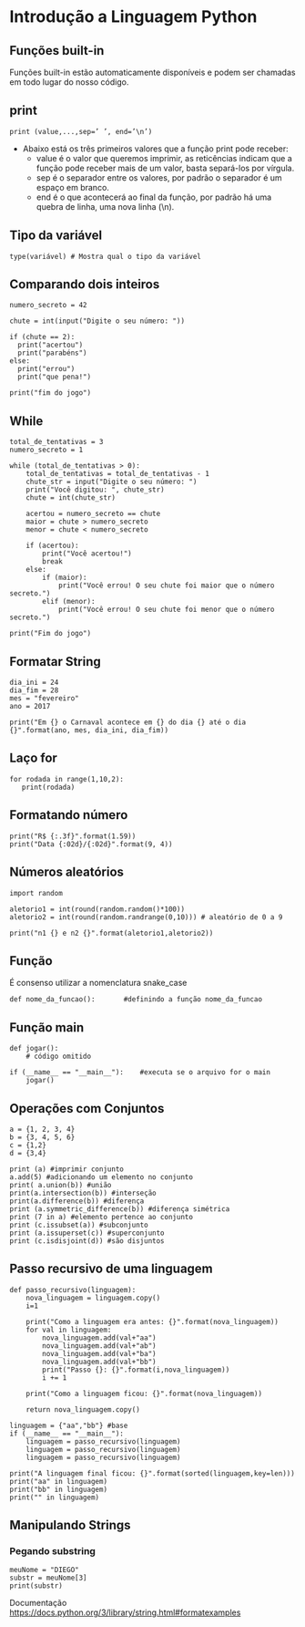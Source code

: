 # Introdução a Linguagem Python

## Funções built-in
Funções built-in estão automaticamente disponíveis e podem ser chamadas em todo lugar do nosso código.

## print
    print (value,...,sep=’ ’, end=’\n’)

- Abaixo está os três primeiros valores que a função print pode receber:
  - value é o valor que queremos imprimir, as reticências indicam que a função pode receber mais de um valor, basta separá-los por vírgula.
  - sep é o separador entre os valores, por padrão o separador é um espaço em branco.
  - end é o que acontecerá ao final da função, por padrão há uma quebra de linha, uma nova linha (\n).

## Tipo da variável
    type(variável) # Mostra qual o tipo da variável

## Comparando dois inteiros

    numero_secreto = 42

    chute = int(input("Digite o seu número: "))

    if (chute == 2):
      print("acertou")
      print("parabéns")
    else:
      print("errou")
      print("que pena!")

    print("fim do jogo")



## While 

    total_de_tentativas = 3
    numero_secreto = 1

    while (total_de_tentativas > 0):
        total_de_tentativas = total_de_tentativas - 1
        chute_str = input("Digite o seu número: ")
        print("Você digitou: ", chute_str)
        chute = int(chute_str)

        acertou = numero_secreto == chute
        maior = chute > numero_secreto
        menor = chute < numero_secreto

        if (acertou):
            print("Você acertou!")
            break
        else:
            if (maior):
                print("Você errou! O seu chute foi maior que o número secreto.")
            elif (menor):
                print("Você errou! O seu chute foi menor que o número secreto.")

    print("Fim do jogo")


## Formatar String

    dia_ini = 24
    dia_fim = 28
    mes = "fevereiro"
    ano = 2017

    print("Em {} o Carnaval acontece em {} do dia {} até o dia {}".format(ano, mes, dia_ini, dia_fim))

## Laço for

    for rodada in range(1,10,2):
       print(rodada)

## Formatando número

    print("R$ {:.3f}".format(1.59))
    print("Data {:02d}/{:02d}".format(9, 4))

## Números aleatórios

    import random

    aletorio1 = int(round(random.random()*100))
    aletorio2 = int(round(random.randrange(0,10))) # aleatório de 0 a 9

    print("n1 {} e n2 {}".format(aletorio1,aletorio2))

## Função
É consenso utilizar a nomenclatura snake_case

    def nome_da_funcao(): 		#definindo a função nome_da_funcao

## Função main

    def jogar():
        # código omitido

    if (__name__ == "__main__"): 	#executa se o arquivo for o main
        jogar()

## Operações com Conjuntos

    a = {1, 2, 3, 4}
    b = {3, 4, 5, 6}
    c = {1,2}
    d = {3,4}

    print (a) #imprimir conjunto
    a.add(5) #adicionando um elemento no conjunto
    print( a.union(b)) #união
    print(a.intersection(b)) #interseção
    print(a.difference(b)) #diferença
    print (a.symmetric_difference(b)) #diferença simétrica
    print (7 in a) #elemento pertence ao conjunto
    print (c.issubset(a)) #subconjunto
    print (a.issuperset(c)) #superconjunto
    print (c.isdisjoint(d)) #são disjuntos

## Passo recursivo de uma linguagem

    def passo_recursivo(linguagem):
        nova_linguagem = linguagem.copy()
        i=1

        print("Como a linguagem era antes: {}".format(nova_linguagem))
        for val in linguagem:
            nova_linguagem.add(val+"aa")
            nova_linguagem.add(val+"ab")
            nova_linguagem.add(val+"ba")
            nova_linguagem.add(val+"bb")
            print("Passo {}: {}".format(i,nova_linguagem))
            i += 1

        print("Como a linguagem ficou: {}".format(nova_linguagem))

        return nova_linguagem.copy()

    linguagem = {"aa","bb"} #base
    if (__name__ == "__main__"):
        linguagem = passo_recursivo(linguagem)
        linguagem = passo_recursivo(linguagem)
        linguagem = passo_recursivo(linguagem)

    print("A linguagem final ficou: {}".format(sorted(linguagem,key=len)))
    print("aa" in linguagem)
    print("bb" in linguagem)
    print("" in linguagem)


## Manipulando Strings

### Pegando substring
    meuNome = "DIEGO"
    substr = meuNome[3]
    print(substr)


Documentação
https://docs.python.org/3/library/string.html#formatexamples
